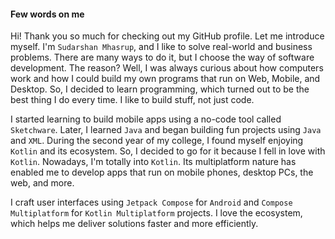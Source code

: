 #### Few words on me

Hi! Thank you so much for checking out my GitHub profile. Let me introduce myself. I'm `Sudarshan Mhasrup`, and I like
to solve real-world and business problems. There are many ways to do it, but I choose the way of software development.
The reason? Well, I was always curious about how computers work and how I could build my own programs that run on Web,
Mobile, and Desktop. So, I decided to learn programming, which turned out to be the best thing I do every time. I like
to build stuff, not just code.

I started learning to build mobile apps using a no-code tool called `Sketchware`. Later, I learned `Java` and began
building fun projects using `Java` and `XML`. During the second year of my college, I found myself enjoying `Kotlin` and
its ecosystem. So, I decided to go for it because I fell in love with `Kotlin`. Nowadays, I'm totally into `Kotlin`. Its
multiplatform nature has enabled me to develop apps that run on mobile phones, desktop PCs, the web, and more.

I craft user interfaces using `Jetpack Compose` for `Android` and `Compose Multiplatform` for `Kotlin Multiplatform`
projects. I love the ecosystem, which helps me deliver solutions faster and more efficiently.